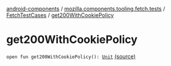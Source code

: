 [android-components](../../index.md) / [mozilla.components.tooling.fetch.tests](../index.md) / [FetchTestCases](index.md) / [get200WithCookiePolicy](./get200-with-cookie-policy.md)

# get200WithCookiePolicy

`open fun get200WithCookiePolicy(): `[`Unit`](https://kotlinlang.org/api/latest/jvm/stdlib/kotlin/-unit/index.html) [(source)](https://github.com/mozilla-mobile/android-components/blob/master/components/tooling/fetch-tests/src/main/java/mozilla/components/tooling/fetch/tests/FetchTestCases.kt#L407)